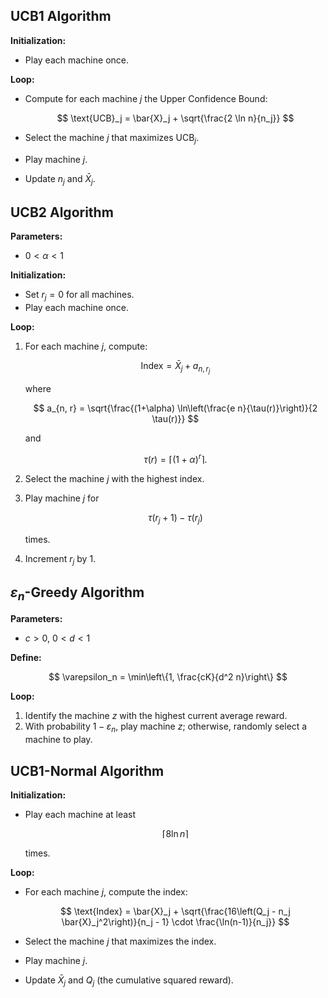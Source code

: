 ## UCB1 Algorithm

**Initialization:**  
- Play each machine once.

**Loop:**  
- Compute for each machine $j$ the Upper Confidence Bound:
  
  $$ \text{UCB}_j = \bar{X}_j + \sqrt{\frac{2 \ln n}{n_j}} $$

- Select the machine $j$ that maximizes $\text{UCB}_j$.
- Play machine $j$.
- Update $n_j$ and $\bar{X}_j$.

## UCB2 Algorithm

**Parameters:**  
- $0 < \alpha < 1$

**Initialization:**  
- Set $r_j = 0$ for all machines.
- Play each machine once.

**Loop:**  
1. For each machine $j$, compute:
  
   $$ \text{Index} = \bar{X}_j + a_{n, r_j} $$
  
   where

   $$ a_{n, r} = \sqrt{\frac{(1+\alpha) \ln\left(\frac{e n}{\tau(r)}\right)}{2 \tau(r)}} $$
  
   and
  
   $$ \tau(r) = \lceil (1+\alpha)^r \rceil. $$

2. Select the machine $j$ with the highest index.
3. Play machine $j$ for
  
   $$ \tau(r_j+1) - \tau(r_j) $$
  
   times.
4. Increment $r_j$ by 1.

## $\varepsilon_n$-Greedy Algorithm

**Parameters:**  
- $c > 0$, $0 < d < 1$

**Define:**  
  
$$ \varepsilon_n = \min\left\{1, \frac{cK}{d^2 n}\right\} $$

**Loop:**  
1. Identify the machine $z$ with the highest current average reward.
2. With probability $1-\varepsilon_n$, play machine $z$; otherwise, randomly select a machine to play.

## UCB1-Normal Algorithm

**Initialization:**  
- Play each machine at least
  
  $$ \lceil 8 \ln n \rceil $$
  
  times.

**Loop:**  
- For each machine $j$, compute the index:
  
  $$ \text{Index} = \bar{X}_j + \sqrt{\frac{16\left(Q_j - n_j \bar{X}_j^2\right)}{n_j - 1} \cdot \frac{\ln(n-1)}{n_j}} $$

- Select the machine $j$ that maximizes the index.
- Play machine $j$.
- Update $\bar{X}_j$ and $Q_j$ (the cumulative squared reward).

